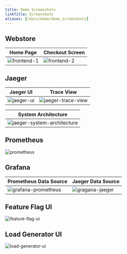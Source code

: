 ```yaml
---
title: Demo Screenshots
linkTitle: Screenshots
aliases: [/docs/demo/demo_screenshots]
---
```


## Webstore

| Home Page                                                                                                         | Checkout Screen                                                                                                    |
| ----------------------------------------------------------------------------------------------------------------- | ------------------------------------------------------------------------------------------------------------------ |
| ![frontend-1](https://user-images.githubusercontent.com/15364991/194416314-d8210de5-814a-45b8-a47c-9d6bace51fa5.png) | ![frontend-2](https://user-images.githubusercontent.com/15364991/194416580-7f7ac8fe-85c0-462d-a896-6e0f6c95afac.png) |

## Jaeger

| Jaeger UI                                                                                                         | Trace View                                                                                                    |
| ----------------------------------------------------------------------------------------------------------------- | ------------------------------------------------------------------------------------------------------------------ |
| ![jaeger-ui](https://user-images.githubusercontent.com/15364991/194417029-1e40f276-8785-47fb-b645-c90820c0ff52.png) | ![jaeger-trace-view](https://user-images.githubusercontent.com/15364991/194416769-188acc26-71c9-4611-8150-aa8639f11217.png) |

| System Architecture|
| --- |
|![jaeger-system-architecture](https://user-images.githubusercontent.com/47896520/196496223-6d6ea729-5bea-4a8c-a2c6-cd51cce386ae.png)|

## Prometheus

![prometheus](https://user-images.githubusercontent.com/47896520/196564627-ba9f5e91-a0fa-4bf0-beb1-f3a79ca309b5.png)

## Grafana

| Prometheus Data Source |Jaeger Data Source |
| --- | --- |
| ![grafana-prometheus](https://user-images.githubusercontent.com/47896520/196495466-86d3ce33-def4-4808-a6d9-3e32934bbf03.png) | ![gragana-jaeger](https://user-images.githubusercontent.com/47896520/196495509-c233d0d9-5e4c-4607-b609-dbf7869298d9.png) |

## Feature Flag UI

![feature-flag-ui](https://user-images.githubusercontent.com/47896520/196496050-22fbbb56-9e62-46dd-a23c-c34c5566f7d2.png)

## Load Generator UI

![load-generator-ui](https://user-images.githubusercontent.com/47896520/196496589-bda802fc-aada-4e72-a184-93bb4711abca.png)
